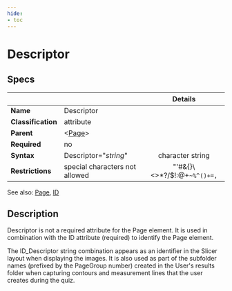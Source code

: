 ```yaml
---
hide:
- toc
---
```

# Descriptor

## Specs

| || Details |
|---|---|:---:|
| **Name** | Descriptor ||
| **Classification** | attribute ||
| **Parent** | <[Page](index.md)\> ||
| **Required** | no ||
| **Syntax** | Descriptor="*string*" | character string |
| **Restrictions**  |  special characters not allowed | "'#&{}\\<>*?/$!:@+`~%^()+=,`|


See also:  [Page](index.md), [ID](id.md)

## Description
Descriptor is not a required attribute for the Page element. It is used in combination with the ID attribute (required)
to identify the Page element.

The ID_Descriptor string combination appears as an identifier in the Slicer layout
when displaying the images. It is also used as part of the subfolder names (prefixed by the PageGroup number) 
 created in the User's results folder when capturing
contours and measurement lines that the user creates during the quiz.